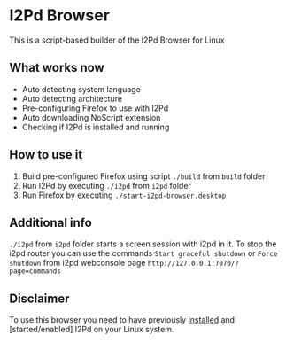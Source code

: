 I2Pd Browser
=====
This is a script-based builder of the I2Pd Browser for Linux

What works now
-----
* Auto detecting system language
* Auto detecting architecture
* Pre-configuring Firefox to use with I2Pd
* Auto downloading NoScript extension
* Checking if I2Pd is installed and running

How to use it
-----
1. Build pre-configured Firefox using script `./build` from `build` folder
2. Run I2Pd by executing `./i2pd` from `i2pd` folder
3. Run Firefox by executing `./start-i2pd-browser.desktop`

Additional info
-----
`./i2pd` from `i2pd` folder starts a screen session with i2pd in it.
To stop the i2pd router you can use the commands `Start graceful shutdown` or `Force shutdown`
from i2pd webconsole page `http://127.0.0.1:7070/?page=commands`

Disclaimer
-----
To use this browser you need to have previously [installed](https://i2pd.readthedocs.io/en/latest/user-guide/install/#linux) and [started/enabled] I2Pd on your Linux system.
